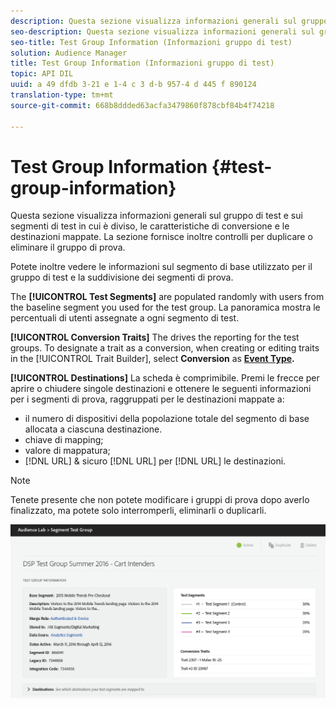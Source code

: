 ```yaml
---
description: Questa sezione visualizza informazioni generali sul gruppo di test e sui segmenti di test in cui è diviso, le caratteristiche di conversione e le destinazioni mappate. La sezione fornisce inoltre controlli per duplicare o eliminare il gruppo di prova.
seo-description: Questa sezione visualizza informazioni generali sul gruppo di test e sui segmenti di test in cui è diviso, le caratteristiche di conversione e le destinazioni mappate. La sezione fornisce inoltre controlli per duplicare o eliminare il gruppo di prova.
seo-title: Test Group Information (Informazioni gruppo di test)
solution: Audience Manager
title: Test Group Information (Informazioni gruppo di test)
topic: API DIL
uuid: a 49 dfdb 3-21 e 1-4 c 3 d-b 957-4 d 445 f 890124
translation-type: tm+mt
source-git-commit: 668b8ddded63acfa3479860f878cbf84b4f74218

---
```



# Test Group Information {#test-group-information}

Questa sezione visualizza informazioni generali sul gruppo di test e sui segmenti di test in cui è diviso, le caratteristiche di conversione e le destinazioni mappate. La sezione fornisce inoltre controlli per duplicare o eliminare il gruppo di prova.

Potete inoltre vedere le informazioni sul segmento di base utilizzato per il gruppo di test e la suddivisione dei segmenti di prova.

The **[!UICONTROL Test Segments]** are populated randomly with users from the baseline segment you used for the test group. La panoramica mostra le percentuali di utenti assegnate a ogni segmento di test.

**[!UICONTROL Conversion Traits]** The drives the reporting for the test groups. To designate a trait as a conversion, when creating or editing traits in the [!UICONTROL Trait Builder], select **Conversion** as **[Event Type](../../features/traits/create-onboarded-rule-based-traits.md).**

**[!UICONTROL Destinations]** La scheda è comprimibile. Premi le frecce per aprire o chiudere singole destinazioni e ottenere le seguenti informazioni per i segmenti di prova, raggruppati per le destinazioni mappate a:

* il numero di dispositivi della popolazione totale del segmento di base allocata a ciascuna destinazione.
* chiave di mapping;
* valore di mappatura;
* [!DNL URL] &amp; sicuro [!DNL URL] per [!DNL URL] le destinazioni.

>[!NOTE]
>
>Tenete presente che non potete modificare i gruppi di prova dopo averlo finalizzato, ma potete solo interromperli, eliminarli o duplicarli.

![](assets/test-groups-information.PNG)